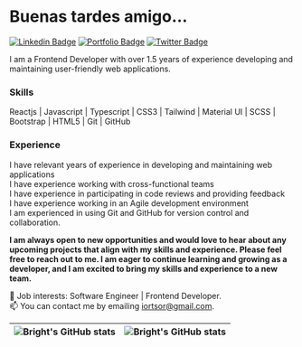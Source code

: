 # Buenas tardes amigo...

[![Linkedin Badge](https://img.shields.io/badge/-brightiortsor-blue?style=for-the-badge&logo=Linkedin&logoColor=white&link=https://www.linkedin.com/in/brightiortsor)](https://www.linkedin.com/in/brightiortsor) [![Portfolio Badge](https://img.shields.io/badge/-Portfolio-1ca0f1?style=for-the-badge&logo=brightiortsor&logoColor=white&link=https://biortsor.live)](https://biortsor.live) [![Twitter Badge](https://img.shields.io/badge/-@TheFineUncle-1ca0f1?style=for-the-badge&logo=twitter&logoColor=white&link=https://twitter.com/TheFineUncle)](https://twitter.com/TheFineUncle) 

I am a Frontend Developer with over 1.5 years of experience developing and maintaining user-friendly web applications.

### Skills
Reactjs | Javascript | Typescript | CSS3 | Tailwind | Material UI | SCSS | Bootstrap | HTML5 | Git | GitHub

### Experience
I have relevant years of experience in developing and maintaining web applications\
I have experience working with cross-functional teams\
I have experience in participating in code reviews and providing feedback\
I have experience working in an Agile development environment\
I am experienced in using Git and GitHub for version control and collaboration.

**I am always open to new opportunities and would love to hear about any upcoming projects that align with my skills and experience. Please feel free to reach out to me.
I am eager to continue learning and growing as a developer, and I am excited to bring my skills and experience to a new team.**


💼 Job interests: Software Engineer | Frontend Developer.\
📫 You can contact me by emailing iortsor@gmail.com.

| <img align="center" src="https://github-readme-stats.vercel.app/api?username=brightiortsor&show_icons=true&include_all_commits=true&hide_border=true" alt="Bright's GitHub stats" /> | <img align="center" src="https://github-readme-stats.vercel.app/api/top-langs/?username=brightiortsor&langs_count=8&layout=compact&hide_border=true" alt="Bright's GitHub stats" /> |
| ------------- | ------------- |
